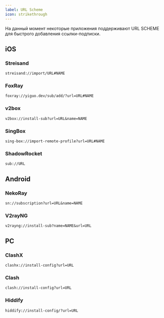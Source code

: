 ```yaml
---
label: URL Scheme
icon: strikethrough
---
```

На данный момент некоторые приложения поддерживают URL SCHEME для быстрого добавления ссылки-подписки.

## iOS

### Streisand

```
streisand://import/URL#NAME
```

### FoxRay

```
foxray://yiguo.dev/sub/add/?url=URL#NAME
```

### v2box

```
v2box://install-sub?url=URL&name=NAME
```
### SingBox

```
sing-box://import-remote-profile?url=URL#NAME
```
### ShadowRocket

```
sub://URL
```

## Android

### NekoRay

```
sn://subscription?url=URL&name=NAME
```

### V2rayNG

```
v2rayng://install-sub?name=NAME&url=URL
```

## PC

### ClashX

```
clashx://install-config?url=URL
```

### Clash

```
clash://install-config?url=URL
```

### Hiddify
```
hiddify://install-config/?url=URL
```